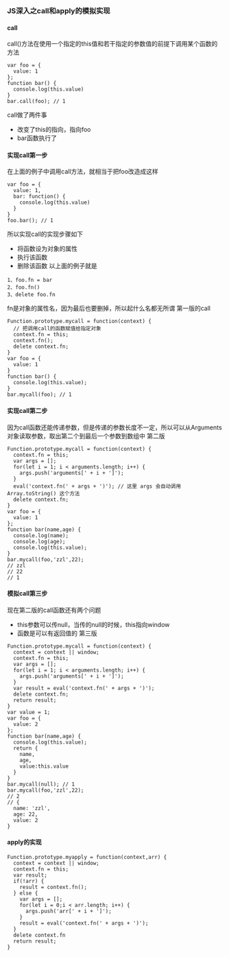 ### JS深入之call和apply的模拟实现

#### call
call()方法在使用一个指定的this值和若干指定的参数值的前提下调用某个函数的方法
```
var foo = {
  value: 1
};
function bar() {
  console.log(this.value)
}
bar.call(foo); // 1
```
call做了两件事
- 改变了this的指向，指向foo
- bar函数执行了

#### 实现call第一步
在上面的例子中调用call方法，就相当于把foo改造成这样
```
var foo = {
  value: 1,
  bar: function() {
    console.log(this.value)
  }
}
foo.bar(); // 1
```
所以实现call的实现步骤如下
- 将函数设为对象的属性
- 执行该函数
- 删除该函数
以上面的例子就是
```
1、foo.fn = bar
2、foo.fn()
3、delete foo.fn
```
fn是对象的属性名，因为最后也要删掉，所以起什么名都无所谓
第一版的call
```
Function.prototype.mycall = function(context) {
  // 把调用call的函数赋值给指定对象
  context.fn = this;
  context.fn();
  delete context.fn;
}
var foo = {
  value: 1
}
function bar() {
  console.log(this.value);
}
bar.mycall(foo); // 1
```
#### 实现call第二步
因为call函数还能传递参数，但是传递的参数长度不一定，所以可以从Arguments对象读取参数，取出第二个到最后一个参数到数组中
第二版
```
Function.prototype.mycall = function(context) {
  context.fn = this;
  var args = [];
  for(let i = 1; i < arguments.length; i++) {
    args.push('arguments[' + i + ']');
  }
  eval('context.fn(' + args + ')'); // 这里 args 会自动调用 Array.toString() 这个方法
  delete context.fn;
}
var foo = {
  value: 1
};
function bar(name,age) {
  console.log(name);
  console.log(age);
  console.log(this.value);
}
bar.mycall(foo,'zzl',22);
// zzl
// 22
// 1
```
#### 模拟call第三步
现在第二版的call函数还有两个问题
- this参数可以传null，当传的null的时候，this指向window
- 函数是可以有返回值的
第三版
```
Function.prototype.mycall = function(context) {
  context = context || window;
  context.fn = this;
  var args = [];
  for(let i = 1; i < arguments.length; i++) {
    args.push('arguments[' + i + ']');
  }
  var result = eval('context.fn(' + args + ')');
  delete context.fn;
  return result;
}
var value = 1;
var foo = {
  value: 2
};
function bar(name,age) {
  console.log(this.value);
  return {
    name,
    age,
    value:this.value
  }
}
bar.mycall(null); // 1
bar.mycall(foo,'zzl',22);
// 2
// {
  name: 'zzl',
  age: 22,
  value: 2
}
```
#### apply的实现
```
Function.prototype.myapply = function(context,arr) {
  context = context || window;
  context.fn = this;
  var result;
  if(!arr) {
    result = context.fn();
  } else {
    var args = [];
    for(let i = 0;i < arr.length; i++) {
      args.push('arr[' + i + ']');
    }
    result = eval('context.fn(' + args + ')');
  }
  delete context.fn
  return result;
}
```